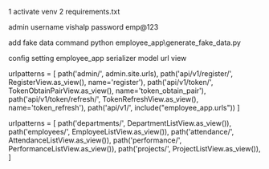 
1 activate venv
2 requirements.txt

admin
username vishalp
password emp@123


add fake data command
 python employee_app\generate_fake_data.py

 config 
   setting
employee_app
  serializer
  model
   url
   view


urlpatterns = [
    path('admin/', admin.site.urls),
    path('api/v1/register/', RegisterView.as_view(), name='register'),
    path('api/v1/token/', TokenObtainPairView.as_view(), name='token_obtain_pair'),
    path('api/v1/token/refresh/', TokenRefreshView.as_view(), name='token_refresh'),
    path('api/v1/', include("employee_app.urls"))
]


 urlpatterns = [
    path('departments/', DepartmentListView.as_view()),
    path('employees/', EmployeeListView.as_view()),
    path('attendance/', AttendanceListView.as_view()),
    path('performance/', PerformanceListView.as_view()),
    path('projects/', ProjectListView.as_view()),
]

